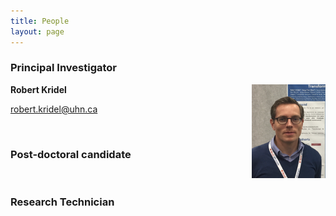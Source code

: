 ```yaml
---
title: People
layout: page
---
```


### Principal Investigator

<img align="right" src="/img/kridel.png" height="150">

**Robert Kridel**

<robert.kridel@uhn.ca>  

<br>

### Post-doctoral candidate

<br>

### Research Technician
